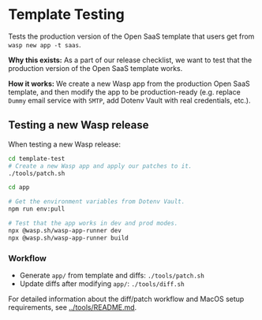 # Template Testing

Tests the production version of the Open SaaS template that users get from `wasp new app -t saas`.

**Why this exists:** As a part of our release checklist, we want to test that the production version of the Open SaaS template works.

**How it works:** We create a new Wasp app from the production Open SaaS template, and then modify the app to be production-ready (e.g. replace `Dummy` email service with `SMTP`, add Dotenv Vault with real credentials, etc.). 

## Testing a new Wasp release

When testing a new Wasp release:

```bash
cd template-test
# Create a new Wasp app and apply our patches to it.
./tools/patch.sh

cd app

# Get the environment variables from Dotenv Vault.
npm run env:pull

# Test that the app works in dev and prod modes.
npx @wasp.sh/wasp-app-runner dev
npx @wasp.sh/wasp-app-runner build
```

### Workflow

- Generate `app/` from template and diffs: `./tools/patch.sh`
- Update diffs after modifying `app/`: `./tools/diff.sh`

For detailed information about the diff/patch workflow and MacOS setup requirements, see [../tools/README.md](../tools/README.md).
